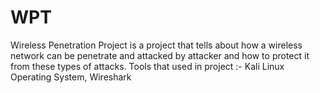 # WPT
Wireless Penetration Project is a project that tells about how a wireless network can be penetrate and attacked by attacker and how to protect it from these types of attacks.
Tools that used in project :- Kali Linux Operating System, Wireshark


